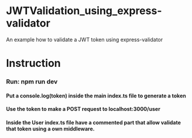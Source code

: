 # JWTValidation_using_express-validator
An example how to validate a JWT token using express-validator

# Instruction

### Run: npm run dev

#### Put a console.log(token) inside the main index.ts file to generate a token
#### Use the token to make a POST request to localhost:3000/user

#### Inside the User index.ts file have a commented part that allow validate that token using a own middleware.
